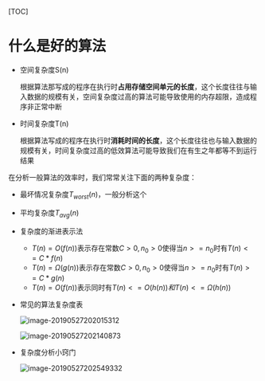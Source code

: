 [TOC]

# 什么是好的算法

* 空间复杂度S(n)

  根据算法那写成的程序在执行时**占用存储空间单元的长度**，这个长度往往与输入数据的规模有关，空间复杂度过高的算法可能导致使用的内存超限，造成程序非正常中断

* 时间复杂度T(n)

  根据算法写成的程序在执行时**消耗时间的长度**，这个长度往往也与输入数据的规模有关，时间复杂度过高的低效算法可能导致我们在有生之年都等不到运行结果



在分析一般算法的效率时，我们常常关注下面的两种复杂度：

* 最坏情况复杂度$T_{worst}(n)$，一般分析这个
* 平均复杂度$T_{avg}(n)$

* 复杂度的渐进表示法
  * $T(n)=O(f(n))$表示存在常数$C>0,n_0>0$使得当$n>=n_0$时有$T(n)<=C*f(n)$
  * $T(n)=\Omega(g(n))$表示存在常数$C>0,n_0>0$使得当$n>=n_0$时有$T(n)>=C*g(n)$
  * $T(n)=O(f(n))$表示同时有$T(n)<=O(h(n) )和 T(n)<=\Omega(h(n))$



* 常见的算法复杂度表

  ![image-20190527202015312](/Users/chenyansong/Documents/note/images/discrete_math/image-20190527202015312.png)

  ![image-20190527202140873](/Users/chenyansong/Documents/note/images/discrete_math/image-20190527202140873.png)

* 复杂度分析小窍门

  ![image-20190527202549332](/Users/chenyansong/Documents/note/images/discrete_math/image-20190527202549332.png)

